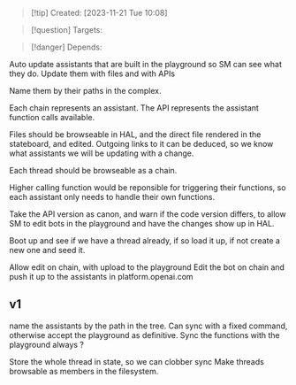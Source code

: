 
>[!tip] Created: [2023-11-21 Tue 10:08]

>[!question] Targets: 

>[!danger] Depends: 

Auto update assistants that are built in the playground so SM can see what they do.  Update them with files and with APIs

Name them by their paths in the complex.

Each chain represents an assistant.  The API represents the assistant function calls available.

Files should be browseable in HAL, and the direct file rendered in the stateboard, and edited.
Outgoing links to it can be deduced, so we know what assistants we will be updating with a change.

Each thread should be browseable as a chain.

Higher calling function would be reponsible for triggering their functions, so each assistant only needs to handle their own functions.

Take the API version as canon, and warn if the code version differs, to allow SM to edit bots in the playground and have the changes show up in HAL.

Boot up and see if we have a thread already, if so load it up, if not create a new one and seed it.

Allow edit on chain, with upload to the playground
Edit the bot on chain and push it up to the assistants in platform.openai.com

## v1
name the assistants by the path in the tree.
Can sync with a fixed command, otherwise accept the playground as definitive.
Sync the functions with the playground always ?

Store the whole thread in state, so we can clobber sync
Make threads browsable as members in the filesystem.